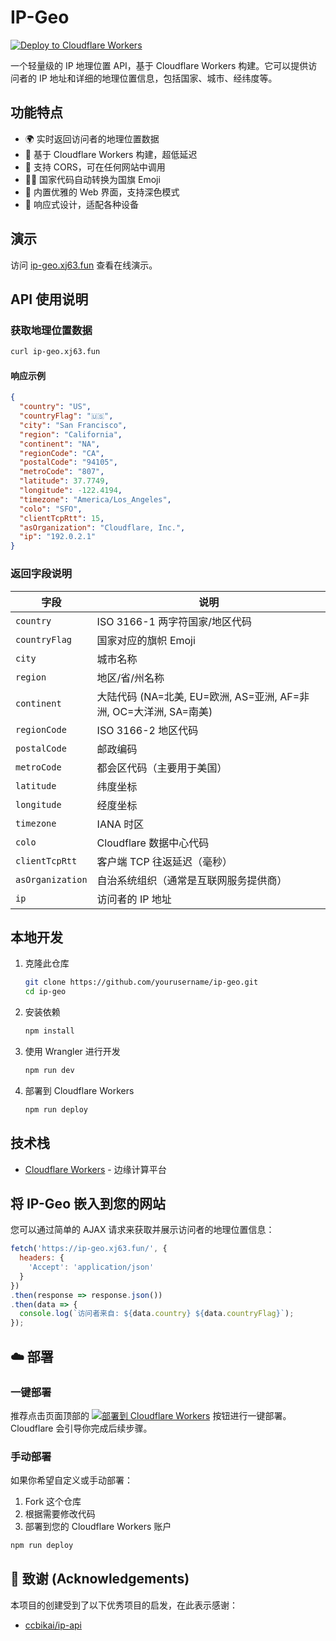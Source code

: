 # IP-Geo

[![Deploy to Cloudflare Workers](https://deploy.workers.cloudflare.com/button)](https://deploy.workers.cloudflare.com/?url=https://github.com/xj63/ip-geo)

一个轻量级的 IP 地理位置 API，基于 Cloudflare Workers 构建。它可以提供访问者的 IP 地址和详细的地理位置信息，包括国家、城市、经纬度等。

## 功能特点

- 🌍 实时返回访问者的地理位置数据
- 🚀 基于 Cloudflare Workers 构建，超低延迟
- 🔄 支持 CORS，可在任何网站中调用
- 🏳️‍🌈 国家代码自动转换为国旗 Emoji
- 🎨 内置优雅的 Web 界面，支持深色模式
- 📱 响应式设计，适配各种设备

## 演示

访问 [ip-geo.xj63.fun](https://ip-geo.xj63.fun) 查看在线演示。

## API 使用说明

### 获取地理位置数据

```bash
curl ip-geo.xj63.fun
```

#### 响应示例

```json
{
  "country": "US",
  "countryFlag": "🇺🇸",
  "city": "San Francisco",
  "region": "California",
  "continent": "NA",
  "regionCode": "CA",
  "postalCode": "94105",
  "metroCode": "807",
  "latitude": 37.7749,
  "longitude": -122.4194,
  "timezone": "America/Los_Angeles",
  "colo": "SFO",
  "clientTcpRtt": 15,
  "asOrganization": "Cloudflare, Inc.",
  "ip": "192.0.2.1"
}
```

### 返回字段说明

| 字段 | 说明 |
|------|------|
| `country` | ISO 3166-1 两字符国家/地区代码 |
| `countryFlag` | 国家对应的旗帜 Emoji |
| `city` | 城市名称 |
| `region` | 地区/省/州名称 |
| `continent` | 大陆代码 (NA=北美, EU=欧洲, AS=亚洲, AF=非洲, OC=大洋洲, SA=南美) |
| `regionCode` | ISO 3166-2 地区代码 |
| `postalCode` | 邮政编码 |
| `metroCode` | 都会区代码（主要用于美国） |
| `latitude` | 纬度坐标 |
| `longitude` | 经度坐标 |
| `timezone` | IANA 时区 |
| `colo` | Cloudflare 数据中心代码 |
| `clientTcpRtt` | 客户端 TCP 往返延迟（毫秒） |
| `asOrganization` | 自治系统组织（通常是互联网服务提供商） |
| `ip` | 访问者的 IP 地址 |

## 本地开发

1. 克隆此仓库
   ```bash
   git clone https://github.com/yourusername/ip-geo.git
   cd ip-geo
   ```

2. 安装依赖
   ```bash
   npm install
   ```

3. 使用 Wrangler 进行开发
   ```bash
   npm run dev
   ```

4. 部署到 Cloudflare Workers
   ```bash
   npm run deploy
   ```

## 技术栈

- [Cloudflare Workers](https://workers.cloudflare.com/) - 边缘计算平台

## 将 IP-Geo 嵌入到您的网站

您可以通过简单的 AJAX 请求来获取并展示访问者的地理位置信息：

```javascript
fetch('https://ip-geo.xj63.fun/', {
  headers: {
    'Accept': 'application/json'
  }
})
.then(response => response.json())
.then(data => {
  console.log(`访问者来自: ${data.country} ${data.countryFlag}`);
});
```

## ☁️ 部署

### 一键部署

推荐点击页面顶部的 [![部署到 Cloudflare Workers](https://deploy.workers.cloudflare.com/button)](https://deploy.workers.cloudflare.com/?url=https://github.com/xj63/ip-geo) 按钮进行一键部署。Cloudflare 会引导你完成后续步骤。

### 手动部署

如果你希望自定义或手动部署：

1. Fork 这个仓库
2. 根据需要修改代码
3. 部署到您的 Cloudflare Workers 账户

```bash
npm run deploy
```

## 🙏 致谢 (Acknowledgements)

本项目的创建受到了以下优秀项目的启发，在此表示感谢：

- [ccbikai/ip-api](https://github.com/ccbikai/ip-api)
